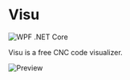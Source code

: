 # Visu
![WPF .NET Core](https://github.com/madfisht3/Visu/workflows/WPF%20.NET%20Core/badge.svg)

Visu is a free CNC code visualizer.

![Preview](https://github.com/madfisht3/Visu/blob/master/prev.png?raw=true)
